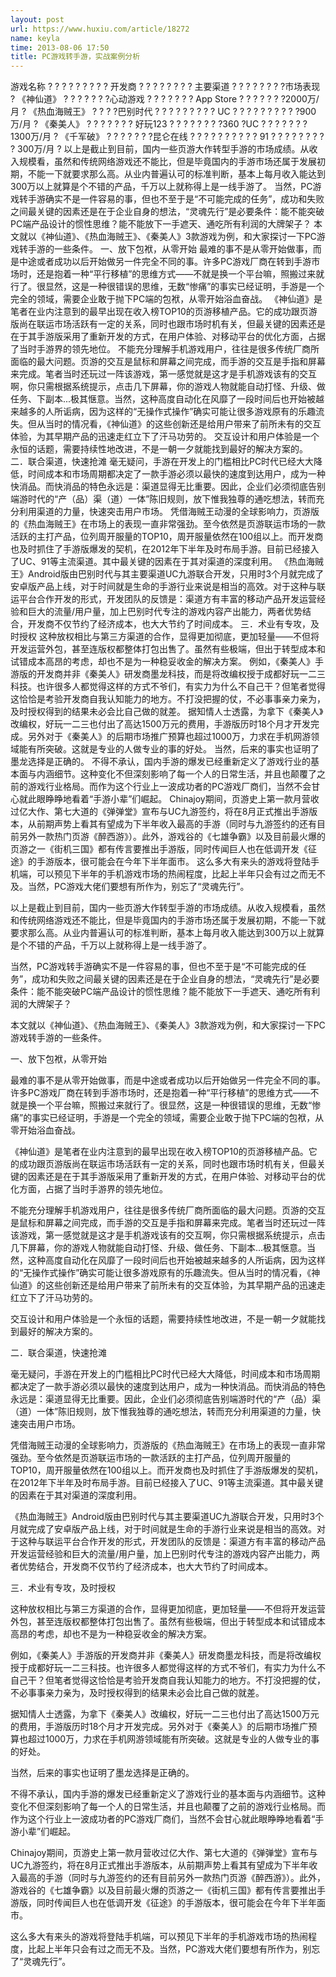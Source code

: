 ```yaml
---
layout: post
url: https://www.huxiu.com/article/18272
name: keyla
time: 2013-08-06 17:50
title: PC游戏转手游，实战案例分析
---
```

游戏名称 ? ? ? ? ? ? ? ? ? 开发商 ? ? ? ? ? ? ? ? 主要渠道 ? ? ? ? ? ? ? ?市场表现 ? 《神仙道》 ? ? ? ? ? ? ?心动游戏 ? ? ? ? ? ? ? App Store ? ? ? ? ? ? ?2000万/月 ? 《热血海贼王》 ? ? ? ?巴别时代 ? ? ? ? ? ? ? ? ? UC ? ? ? ? ? ? ? ? ? ?900万/月 ? 《秦美人》 ? ? ? ? ? ? ? 好玩123 ? ? ? ? ? ? ? ?360 ?UC ? ? ? ? ? ? ? 1300万/月 ? 《千军破》 ? ? ? ? ? ? ?昆仑在线 ? ? ? ? ? ? ? ? ? ? 91 ? ? ? ? ? ? ? ? ? 300万/月 ? 以上是截止到目前，国内一些页游大作转型手游的市场成绩。从收入规模看，虽然和传统网络游戏还不能比，但是毕竟国内的手游市场还属于发展初期，不能一下就要求那么高。从业内普遍认可的标准判断，基本上每月收入能达到300万以上就算是个不错的产品，千万以上就称得上是一线手游了。 当然，PC游戏转手游确实不是一件容易的事，但也不至于是“不可能完成的任务”，成功和失败之间最关键的因素还是在于企业自身的想法，“灵魂先行”是必要条件：能不能突破PC端产品设计的惯性思维？能不能放下一手遮天、通吃所有利润的大牌架子？ 本文就以《神仙道》、《热血海贼王》、《秦美人》3款游戏为例，和大家探讨一下PC游戏转手游的一些条件。 一、放下包袱，从零开始 最难的事不是从零开始做事，而是中途或者成功以后开始做另一件完全不同的事。许多PC游戏厂商在转到手游市场时，还是抱着一种“平行移植”的思维方式——不就是换一个平台嘛，照搬过来就行了。很显然，这是一种很错误的思维，无数“惨痛”的事实已经证明，手游是一个完全的领域，需要企业敢于抛下PC端的包袱，从零开始浴血奋战。 《神仙道》是笔者在业内注意到的最早出现在收入榜TOP10的页游移植产品。它的成功跟页游版尚在联运市场活跃有一定的关系，同时也跟市场时机有关，但最关键的因素还是在于其手游版采用了重新开发的方式，在用户体验、对移动平台的优化方面，占据了当时手游界的领先地位。 不能充分理解手机游戏用户，往往是很多传统厂商所面临的最大问题。页游的交互是鼠标和屏幕之间完成，而手游的交互是手指和屏幕来完成。笔者当时还玩过一阵该游戏，第一感觉就是这才是手机游戏该有的交互啊，你只需根据系统提示，点击几下屏幕，你的游戏人物就能自动打怪、升级、做任务、下副本...极其惬意。当然，这种高度自动化在风靡了一段时间后也开始被越来越多的人所诟病，因为这样的“无操作式操作”确实可能让很多游戏原有的乐趣流失。但从当时的情况看，《神仙道》的这些创新还是给用户带来了前所未有的交互体验，为其早期产品的迅速走红立下了汗马功劳的。 交互设计和用户体验是一个永恒的话题，需要持续性地改进，不是一朝一夕就能找到最好的解决方案的。 二．联合渠道，快速抢滩 毫无疑问，手游在开发上的门槛相比PC时代已经大大降低，时间成本和市场周期都决定了一款手游必须以最快的速度到达用户，成为一种快消品。而快消品的特色永远是：渠道显得无比重要。因此，企业们必须彻底告别端游时代的“产（品）渠（道）一体”陈旧规则，放下惟我独尊的通吃想法，转而充分利用渠道的力量，快速突击用户市场。 凭借海贼王动漫的全球影响力，页游版的《热血海贼王》在市场上的表现一直非常强劲。至今依然是页游联运市场的一款活跃的主打产品，位列周开服量的TOP10，周开服量依然在100组以上。而开发商也及时抓住了手游版爆发的契机，在2012年下半年及时布局手游。目前已经接入了UC、91等主流渠道。其中最关键的因素在于其对渠道的深度利用。 《热血海贼王》Android版由巴别时代与其主要渠道UC九游联合开发，只用时3个月就完成了安卓版产品上线，对于时间就是生命的手游行业来说是相当的高效。对于这种与联运平台合作开发的形式，开发团队的反馈是：渠道方有丰富的移动产品开发运营经验和巨大的流量/用户量，加上巴别时代专注的游戏内容产出能力，两者优势结合，开发商不仅节约了经济成本，也大大节约了时间成本。 三．术业有专攻，及时授权 这种放权相比与第三方渠道的合作，显得更加彻底，更加轻量——不但将开发运营外包，甚至连版权都整体打包出售了。虽然有些极端，但出于转型成本和试错成本高昂的考虑，却也不是为一种稳妥收金的解决方案。 例如，《秦美人》手游版的开发商并非《秦美人》研发商墨龙科技，而是将改编权授于成都好玩一二三科技。也许很多人都觉得这样的方式不爷们，有实力为什么不自己干？但笔者觉得这恰恰是考验开发商自我认知能力的地方。不打没把握的仗，不必事事亲力亲为，及时授权得到的结果未必会比自己做的就差。 据知情人士透露，为拿下《秦美人》改编权，好玩一二三也付出了高达1500万元的费用，手游版历时18个月才开发完成。另外对于《秦美人》的后期市场推广预算也超过1000万，力求在手机网游领域能有所突破。这就是专业的人做专业的事的好处。 当然，后来的事实也证明了墨龙选择是正确的。 不得不承认，国内手游的爆发已经重新定义了游戏行业的基本面与内涵细节。这种变化不但深刻影响了每一个人的日常生活，并且也颠覆了之前的游戏行业格局。而作为这个行业上一波成功者的PC游戏厂商们，当然不会甘心就此眼睁睁地看着“手游小辈”们崛起。 Chinajoy期间，页游史上第一款月营收过亿大作、第七大道的《弹弹堂》宣布与UC九游签约，将在8月正式推出手游版本，从前期声势上看其有望成为下半年收入最高的手游（同时与九游签约的还有目前另外一款热门页游《醉西游》）。此外，游戏谷的《七雄争霸》以及目前最火爆的页游之一《街机三国》都有传言要推出手游版，同时传闻巨人也在低调开发《征途》的手游版本，很可能会在今年下半年面市。 这么多大有来头的游戏将登陆手机端，可以预见下半年的手机游戏市场的热闹程度，比起上半年只会有过之而无不及。当然，PC游戏大佬们要想有所作为，别忘了“灵魂先行”。

以上是截止到目前，国内一些页游大作转型手游的市场成绩。从收入规模看，虽然和传统网络游戏还不能比，但是毕竟国内的手游市场还属于发展初期，不能一下就要求那么高。从业内普遍认可的标准判断，基本上每月收入能达到300万以上就算是个不错的产品，千万以上就称得上是一线手游了。

当然，PC游戏转手游确实不是一件容易的事，但也不至于是“不可能完成的任务”，成功和失败之间最关键的因素还是在于企业自身的想法，“灵魂先行”是必要条件：能不能突破PC端产品设计的惯性思维？能不能放下一手遮天、通吃所有利润的大牌架子？

本文就以《神仙道》、《热血海贼王》、《秦美人》3款游戏为例，和大家探讨一下PC游戏转手游的一些条件。

一、放下包袱，从零开始

最难的事不是从零开始做事，而是中途或者成功以后开始做另一件完全不同的事。许多PC游戏厂商在转到手游市场时，还是抱着一种“平行移植”的思维方式——不就是换一个平台嘛，照搬过来就行了。很显然，这是一种很错误的思维，无数“惨痛”的事实已经证明，手游是一个完全的领域，需要企业敢于抛下PC端的包袱，从零开始浴血奋战。

《神仙道》是笔者在业内注意到的最早出现在收入榜TOP10的页游移植产品。它的成功跟页游版尚在联运市场活跃有一定的关系，同时也跟市场时机有关，但最关键的因素还是在于其手游版采用了重新开发的方式，在用户体验、对移动平台的优化方面，占据了当时手游界的领先地位。

不能充分理解手机游戏用户，往往是很多传统厂商所面临的最大问题。页游的交互是鼠标和屏幕之间完成，而手游的交互是手指和屏幕来完成。笔者当时还玩过一阵该游戏，第一感觉就是这才是手机游戏该有的交互啊，你只需根据系统提示，点击几下屏幕，你的游戏人物就能自动打怪、升级、做任务、下副本...极其惬意。当然，这种高度自动化在风靡了一段时间后也开始被越来越多的人所诟病，因为这样的“无操作式操作”确实可能让很多游戏原有的乐趣流失。但从当时的情况看，《神仙道》的这些创新还是给用户带来了前所未有的交互体验，为其早期产品的迅速走红立下了汗马功劳的。

交互设计和用户体验是一个永恒的话题，需要持续性地改进，不是一朝一夕就能找到最好的解决方案的。

二．联合渠道，快速抢滩

毫无疑问，手游在开发上的门槛相比PC时代已经大大降低，时间成本和市场周期都决定了一款手游必须以最快的速度到达用户，成为一种快消品。而快消品的特色永远是：渠道显得无比重要。因此，企业们必须彻底告别端游时代的“产（品）渠（道）一体”陈旧规则，放下惟我独尊的通吃想法，转而充分利用渠道的力量，快速突击用户市场。

凭借海贼王动漫的全球影响力，页游版的《热血海贼王》在市场上的表现一直非常强劲。至今依然是页游联运市场的一款活跃的主打产品，位列周开服量的TOP10，周开服量依然在100组以上。而开发商也及时抓住了手游版爆发的契机，在2012年下半年及时布局手游。目前已经接入了UC、91等主流渠道。其中最关键的因素在于其对渠道的深度利用。

《热血海贼王》Android版由巴别时代与其主要渠道UC九游联合开发，只用时3个月就完成了安卓版产品上线，对于时间就是生命的手游行业来说是相当的高效。对于这种与联运平台合作开发的形式，开发团队的反馈是：渠道方有丰富的移动产品开发运营经验和巨大的流量/用户量，加上巴别时代专注的游戏内容产出能力，两者优势结合，开发商不仅节约了经济成本，也大大节约了时间成本。

三．术业有专攻，及时授权

这种放权相比与第三方渠道的合作，显得更加彻底，更加轻量——不但将开发运营外包，甚至连版权都整体打包出售了。虽然有些极端，但出于转型成本和试错成本高昂的考虑，却也不是为一种稳妥收金的解决方案。

例如，《秦美人》手游版的开发商并非《秦美人》研发商墨龙科技，而是将改编权授于成都好玩一二三科技。也许很多人都觉得这样的方式不爷们，有实力为什么不自己干？但笔者觉得这恰恰是考验开发商自我认知能力的地方。不打没把握的仗，不必事事亲力亲为，及时授权得到的结果未必会比自己做的就差。

据知情人士透露，为拿下《秦美人》改编权，好玩一二三也付出了高达1500万元的费用，手游版历时18个月才开发完成。另外对于《秦美人》的后期市场推广预算也超过1000万，力求在手机网游领域能有所突破。这就是专业的人做专业的事的好处。

当然，后来的事实也证明了墨龙选择是正确的。

不得不承认，国内手游的爆发已经重新定义了游戏行业的基本面与内涵细节。这种变化不但深刻影响了每一个人的日常生活，并且也颠覆了之前的游戏行业格局。而作为这个行业上一波成功者的PC游戏厂商们，当然不会甘心就此眼睁睁地看着“手游小辈”们崛起。

Chinajoy期间，页游史上第一款月营收过亿大作、第七大道的《弹弹堂》宣布与UC九游签约，将在8月正式推出手游版本，从前期声势上看其有望成为下半年收入最高的手游（同时与九游签约的还有目前另外一款热门页游《醉西游》）。此外，游戏谷的《七雄争霸》以及目前最火爆的页游之一《街机三国》都有传言要推出手游版，同时传闻巨人也在低调开发《征途》的手游版本，很可能会在今年下半年面市。

这么多大有来头的游戏将登陆手机端，可以预见下半年的手机游戏市场的热闹程度，比起上半年只会有过之而无不及。当然，PC游戏大佬们要想有所作为，别忘了“灵魂先行”。

